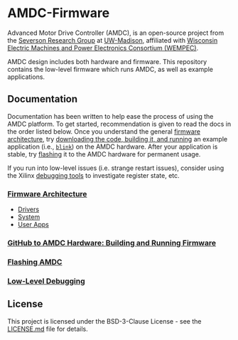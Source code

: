 # AMDC-Firmware

Advanced Motor Drive Controller (AMDC), is an open-source project from the [Severson Research Group](https://severson.wempec.wisc.edu/) at [UW-Madison](http://www.engr.wisc.edu/department/electrical-computer-engineering/), affiliated with [Wisconsin Electric Machines and Power Electronics Consortium (WEMPEC)](https://wempec.wisc.edu/).

AMDC design includes both hardware and firmware. This repository contains the low-level firmware which runs AMDC, as well as example applications.

## Documentation

Documentation has been written to help ease the process of using the AMDC platform. To get started, recommendation is given to read the docs in the order listed below. Once you understand the general [firmware architecture](docs/Firmware-Architecture.md), try [downloading the code, building it, and running](docs/Building-and-Running-Firmware.md) an example application (i.e., [`blink`](sdk/bare/usr/blink/)) on the AMDC hardware. After your application is stable, try [flashing](docs/Flashing-AMDC.md) it to the AMDC hardware for permanent usage.

If you run into low-level issues (i.e. strange restart issues), consider using the Xilinx [debugging tools](docs/Low-Level-Debugging.md) to investigate register state, etc.

### [Firmware Architecture](docs/Firmware-Architecture.md)
- [Drivers](docs/Firmware-Arch-Drivers.md)
- [System](docs/Firmware-Arch-System.md)
- [User Apps](docs/Firmware-Arch-UserApps.md)

### [GitHub to AMDC Hardware: Building and Running Firmware](docs/Building-and-Running-Firmware.md)

### [Flashing AMDC](docs/Flashing-AMDC.md)

### [Low-Level Debugging](docs/Low-Level-Debugging.md)

## License

This project is licensed under the BSD-3-Clause License - see the [LICENSE.md](LICENSE.md) file for details.
